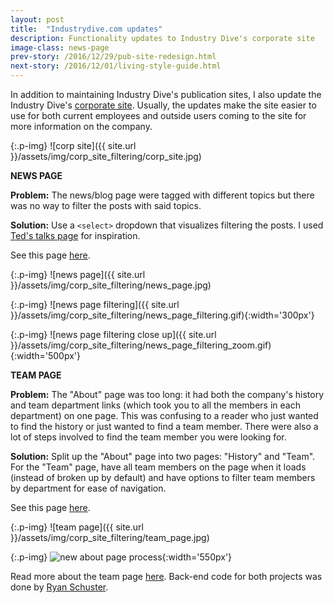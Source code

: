 ```yaml
---
layout: post
title:  "Industrydive.com updates"
description: Functionality updates to Industry Dive's corporate site 
image-class: news-page
prev-story: /2016/12/29/pub-site-redesign.html
next-story: /2016/12/01/living-style-guide.html
---
```


In addition to maintaining Industry Dive's publication sites, I also update the Industry Dive's [corporate site](http://industrydive.com/). Usually, the updates make the site easier to use for both current employees and outside users coming to the site for more information on the company. 

{:.p-img}
![corp site]({{ site.url }}/assets/img/corp_site_filtering/corp_site.jpg)

**NEWS PAGE**

**Problem:** The news/blog page were tagged with different topics but there was no way to filter the posts with said topics.  

**Solution:** Use a `<select>` dropdown that visualizes filtering the posts. I used [Ted's talks page](http://www.ted.com/talks) for inspiration. 

See this page [here](http://industrydive.com/news/).

{:.p-img}
![news page]({{ site.url }}/assets/img/corp_site_filtering/news_page.jpg)

{:.p-img}
![news page filtering]({{ site.url }}/assets/img/corp_site_filtering/news_page_filtering.gif){:width='300px'}

{:.p-img}
![news page filtering close up]({{ site.url }}/assets/img/corp_site_filtering/news_page_filtering_zoom.gif){:width='500px'}

**TEAM PAGE**

**Problem:** The "About" page was too long: it had both the company's history and team department links (which took you to all the members in each department) on one page. This was confusing to a reader who just wanted to find the history or just wanted to find a team member. There were also a lot of steps involved to find the team member you were looking for. 

**Solution:** Split up the "About" page into two pages: "History" and "Team". For the "Team" page, have all team members on the page when it loads (instead of broken up by default) and have options to filter team members by department for ease of navigation. 

See this page [here](http://industrydive.com/team/). 

{:.p-img}
![team page]({{ site.url }}/assets/img/corp_site_filtering/team_page.jpg)

{:.p-img}
![new about page process](https://s3.amazonaws.com/dive_static/diveimages/new_process.gif){:width='550px'}

Read more about the team page [here](http://industrydive.com/news/post/user-experience-lesson-1-ease-of-navigation/). Back-end code for both projects was done by [Ryan Schuster](http://stackoverflow.com/users/2855226/ryan-schuster). 

